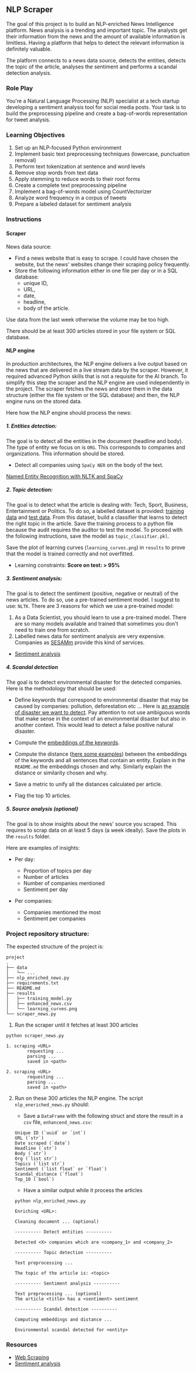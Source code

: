 ## NLP Scraper

The goal of this project is to build an NLP-enriched News Intelligence
platform. News analysis is a trending and important topic. The analysts get
their information from the news and the amount of available information is
limitless. Having a platform that helps to detect the relevant information is
definitely valuable.

The platform connects to a news data source, detects the entities, detects the
topic of the article, analyses the sentiment and performs a scandal detection
analysis.

### Role Play

You're a Natural Language Processing (NLP) specialist at a tech startup developing a sentiment analysis tool for social media posts. Your task is to build the preprocessing pipeline and create a bag-of-words representation for tweet analysis.

### Learning Objectives

1. Set up an NLP-focused Python environment
2. Implement basic text preprocessing techniques (lowercase, punctuation removal)
3. Perform text tokenization at sentence and word levels
4. Remove stop words from text data
5. Apply stemming to reduce words to their root forms
6. Create a complete text preprocessing pipeline
7. Implement a bag-of-words model using CountVectorizer
8. Analyze word frequency in a corpus of tweets
9. Prepare a labeled dataset for sentiment analysis

### Instructions

#### Scraper

News data source:

- Find a news website that is easy to scrape. I could have chosen the website,
  but the news' websites change their scraping policy frequently.
- Store the following information either in one file per day or in a SQL
  database:
  - unique ID,
  - URL,
  - date,
  - headline,
  - body of the article.

Use data from the last week otherwise the volume may be too high.

There should be at least 300 articles stored in your file system or SQL
database.

#### NLP engine

In production architectures, the NLP engine delivers a live output based on the
news that are delivered in a live stream data by the scraper. However, it
required advanced Python skills that is not a requisite for the AI branch.
To simplify this step the scraper and the NLP engine are used independently in
the project. The scraper fetches the news and store them in the data structure
(either the file system or the SQL database) and then, the NLP engine runs on
the stored data.

Here how the NLP engine should process the news:

##### **1. Entities detection:**

The goal is to detect all the entities in the document (headline and body). The
type of entity we focus on is `ORG`. This corresponds to companies and
organizations. This information should be stored.

- Detect all companies using `SpaCy NER` on the body of the text.

[Named Entity Recognition with NLTK and
SpaCy](https://towardsdatascience.com/named-entity-recognition-with-nltk-and-spacy-8c4a7d88e7da)

##### **2. Topic detection:**

The goal is to detect what the article is dealing with: Tech, Sport, Business,
Entertainment or Politics. To do so, a labelled dataset is provided: [training
data](bbc_news_train.csv) and [test data](bbc_news_tests.csv). From this
dataset, build a classifier that learns to detect the right topic in the
article. Save the training process to a python file because the audit requires
the auditor to test the model.
To proceed with the following instructions, save the model as
`topic_classifier.pkl`.

Save the plot of learning curves (`learning_curves.png`) in `results` to prove
that the model is trained correctly and not overfitted.

- Learning constraints: **Score on test: > 95%**

##### **3. Sentiment analysis:**

The goal is to detect the sentiment (positive, negative or neutral) of the news
articles. To do so, use a pre-trained sentiment model. I suggest to use:
`NLTK`. There are 3 reasons for which we use a pre-trained model:

1. As a Data Scientist, you should learn to use a pre-trained model. There are
   so many models available and trained that sometimes you don't need to train
   one from scratch.
2. Labelled news data for sentiment analysis are very expensive. Companies as
   [SESAMm](https://www.sesamm.com/) provide this kind of services.

- [Sentiment analysis](https://en.wikipedia.org/wiki/Sentiment_analysis)

##### **4. Scandal detection**

The goal is to detect environmental disaster for the detected companies. Here
is the methodology that should be used:

- Define keywords that correspond to environmental disaster that may be caused
  by companies: pollution, deforestation etc ... Here is [an example of
  disaster we want to detect](https://en.wikipedia.org/wiki/MV_Erika). Pay
  attention to not use ambiguous words that make sense in the context of an
  environmental disaster but also in another context. This would lead to detect
  a false positive natural disaster.

- Compute the [embeddings of the
  keywords](https://en.wikipedia.org/wiki/Word_embedding#Software).

- Compute the distance ([here some
  examples](https://www.nltk.org/api/nltk.metrics.distance.html#module-nltk.metrics.distance))
  between the embeddings of the keywords and all sentences that contain an
  entity. Explain in the `README.md` the embeddings chosen and why. Similarly
  explain the distance or similarity chosen and why.

- Save a metric to unify all the distances calculated per article.

- Flag the top 10 articles.

##### 5. **Source analysis (optional)**

The goal is to show insights about the news' source you scraped.
This requires to scrap data on at least 5 days (a week ideally). Save the plots
in the `results` folder.

Here are examples of insights:

- Per day:

  - Proportion of topics per day
  - Number of articles
  - Number of companies mentioned
  - Sentiment per day

- Per companies:

  - Companies mentioned the most
  - Sentiment per companies

### Project repository structure:

The expected structure of the project is:

```
project
.
├── data
│   └── ...
├── nlp_enriched_news.py
├── requirements.txt
├── README.md
├── results
│   ├── training_model.py
│   ├── enhanced_news.csv
│   └── learning_curves.png
└── scraper_news.py
```

1.  Run the scraper until it fetches at least 300 articles

```
python scraper_news.py

1. scraping <URL>
        requesting ...
        parsing ...
        saved in <path>

2. scraping <URL>
        requesting ...
        parsing ...
        saved in <path>

```

2. Run on these 300 articles the NLP engine. The script `nlp_eneriched_news.py`
   should:

   - Save a `DataFrame` with the following struct and store the result in a
     `csv` file, `enhancend_news.csv`:

   ```
   Unique ID (`uuid` or `int`)
   URL (`str`)
   Date scraped (`date`)
   Headline (`str`)
   Body (`str`)
   Org (`list str`)
   Topics (`list str`)
   Sentiment (`list float` or `float`)
   Scandal_distance (`float`)
   Top_10 (`bool`)
   ```

   - Have a similar output while it process the articles

   ```prompt
   python nlp_enriched_news.py

   Enriching <URL>:

   Cleaning document ... (optional)

   ---------- Detect entities ----------

   Detected <X> companies which are <company_1> and <company_2>

   ---------- Topic detection ----------

   Text preprocessing ...

   The topic of the article is: <topic>

   ---------- Sentiment analysis ----------

   Text preprocessing ... (optional)
   The article <title> has a <sentiment> sentiment

   ---------- Scandal detection ----------

   Computing embeddings and distance ...

   Environmental scandal detected for <entity>
   ```

### Resources

- [Web Scraping](https://www.youtube.com/watch?v=XVv6mJpFOb0)
- [Sentiment analysis](https://en.wikipedia.org/wiki/Sentiment_analysis)
